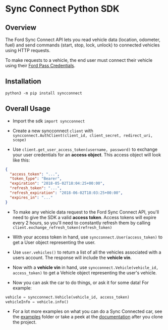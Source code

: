 # Sync Connect Python SDK

## Overview

The Ford Sync Connect API lets you read vehicle data (location, odometer, fuel) and send commands (start, stop, lock, unlock) to connected vehicles using HTTP requests.

To make requests to a vehicle, the end user must connect their vehicle using their [Ford Pass Credentials](https://owner.ford.com/fordpass/fordpass-sync-connect.html).

## Installation
```
python3 -m pip install syncconnect
```

## Overall Usage

* Import the sdk `import syncconnect`
* Create a new syncconnect `client` with `syncconnect.AuthClient(client_id, client_secret, redirect_uri, scope)`

* Use `client.get_user_access_token(username, password)` to exchange your user credentials for an **access object**. This access object will look like this:

```json
{
  "access_token": "...",
  "token_type": "Bearer",
  "expiration": "2018-05-02T18:04:25+00:00",
  "refresh_token": "...",
  "refresh_expiration": "2018-06-02T18:03:25+00:00",
  "expires_in": "..."
}
```

* To make any vehicle data request to the Ford Sync Connect API, you'll need to give the SDK a valid **access token**. Access tokens will expire every 2 hours, so you'll need to constantly refresh them by calling `client.exchange_refresh_token(refresh_token)`

* With your access token in hand, use `syncconnect.User(access_token)` to get a User object representing the user.

* Use `user.vehicles()` to return a list of all the vehicles associated with a users account. The response will include the **vehicle vin**.

* Now with a **vehicle vin** in hand, use `syncconnect.Vehicle(vehicle_id, access_token)` to get a Vehicle object representing the user's vehicle.

* Now you can ask the car to do things, or ask it for some data! For example:

```python
vehicle = syncconnect.Vehicle(vehicle_id, access_token)
vehicleInfo = vehicle.info()
```

* For a lot more examples on what you can do a Sync Connected car, see the [examples](/examples) folder or take a peek at the [documentation](/docs) after you clone the project.
